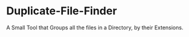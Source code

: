 # Duplicate-File-Finder
A Small Tool that Groups all the files in a Directory, by their Extensions.
